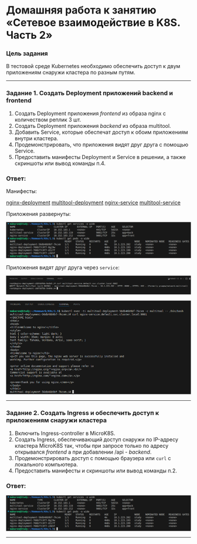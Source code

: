 # Домашняя работа к занятию «Сетевое взаимодействие в K8S. Часть 2»

### Цель задания

В тестовой среде Kubernetes необходимо обеспечить доступ к двум приложениям снаружи кластера по разным путям.

------

### Задание 1. Создать Deployment приложений backend и frontend

1. Создать Deployment приложения _frontend_ из образа nginx с количеством реплик 3 шт.
2. Создать Deployment приложения _backend_ из образа multitool. 
3. Добавить Service, которые обеспечат доступ к обоим приложениям внутри кластера. 
4. Продемонстрировать, что приложения видят друг друга с помощью Service.
5. Предоставить манифесты Deployment и Service в решении, а также скриншоты или вывод команды п.4.

### Ответ:

Манифесты:

[nginx-deployment](https://github.com/AlekseyStroitelev/Homework/blob/main/K8s/1.5/nginx-deployment.yml)
[multitool-deployment](https://github.com/AlekseyStroitelev/Homework/blob/main/K8s/1.5/multitool-deployment.yml)
[nginx-service](https://github.com/AlekseyStroitelev/Homework/blob/main/K8s/1.5/nginx-service.yml)
[multitool-service](https://github.com/AlekseyStroitelev/Homework/blob/main/K8s/1.5/multitool-service.yml)

Приложения развернуты:

![1_1](https://github.com/AlekseyStroitelev/Homework/blob/main/K8s/1.5/screenshots/k8s1_1.png)

Приложения видят друг друга через `service`:

![1_2](https://github.com/AlekseyStroitelev/Homework/blob/main/K8s/1.5/screenshots/k8s1_2.png)

![1_3](https://github.com/AlekseyStroitelev/Homework/blob/main/K8s/1.5/screenshots/k8s1_3.png)

------

### Задание 2. Создать Ingress и обеспечить доступ к приложениям снаружи кластера

1. Включить Ingress-controller в MicroK8S.
2. Создать Ingress, обеспечивающий доступ снаружи по IP-адресу кластера MicroK8S так, чтобы при запросе только по адресу открывался _frontend_ а при добавлении /api - _backend_.
3. Продемонстрировать доступ с помощью браузера или `curl` с локального компьютера.
4. Предоставить манифесты и скриншоты или вывод команды п.2.

### Ответ:

![1_1](https://github.com/AlekseyStroitelev/Homework/blob/main/K8s/1.5/screenshots/k8s1_1.png)

------
